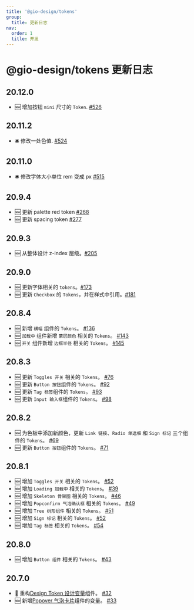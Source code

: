 ```yaml
---
title: '@gio-design/tokens'
group:
  title: 更新日志
nav:
  order: 1
  title: 开发
---
```


# @gio-design/tokens 更新日志

## 20.12.0

- 🆕 增加按钮 `mini` 尺寸的 `Token`. [#526](https://github.com/growingio/gio-design/pull/526)

## 20.11.2

- 🛎 修改一处色值. [#524](https://github.com/growingio/gio-design/pull/524)

## 20.11.0

- 🛎 修改字体大小单位 rem 变成 px [#515](https://github.com/growingio/gio-design/pull/515)

## 20.9.4

- 🆕 更新 palette red token [#268](https://github.com/growingio/gio-design/pull/268)
- 🆕 更新 spacing token [#277](https://github.com/growingio/gio-design/pull/277)

## 20.9.3

- 🆕 从整体设计 z-index 层级。[#205](https://github.com/growingio/gio-design/pull/205)

## 20.9.0

- 🆕 更新字体相关的 `tokens`。[#173](https://github.com/growingio/gio-design/pull/173)
- 🆕 更新 `Checkbox` 的 `Tokens`，并在样式中引用。[#181](https://github.com/growingio/gio-design/pull/181)

## 20.8.4

- 🆕 新增 `横幅` 组件的 `Tokens`。 [#136](https://github.com/growingio/gio-design/pull/136)
- 🆕 `加载中` 组件新增 `蒙层颜色` 相关的 `Tokens`。 [#143](https://github.com/growingio/gio-design/pull/143)
- 🆕 `开关` 组件新增 `边框半径` 相关的 `Tokens`。 [#145](https://github.com/growingio/gio-design/pull/145)

## 20.8.3

- 🆕 更新 `Toggles 开关` 相关的 `Tokens`。 [#76](https://github.com/growingio/gio-design/pull/76)
- 🆕 更新 `Button 按钮`组件的 `Tokens`。 [#92](https://github.com/growingio/gio-design/pull/92)
- 🆕 更新 `Tag 标签`组件的 `Tokens`。 [#93](https://github.com/growingio/gio-design/pull/93)
- 🆕 更新 `Input 输入框`组件的 `Tokens`。 [#98](https://github.com/growingio/gio-design/pull/98)

## 20.8.2

- 🆕 为色板中添加新颜色，更新 `Link 链接`、`Radio 单选框` 和 `Sign 标记` 三个组件的 `Tokens`。 [#69](https://github.com/growingio/gio-design/pull/69)
- 🆕 更新 `Button 按钮`组件的 `Tokens`。 [#71](https://github.com/growingio/gio-design/pull/71)

## 20.8.1

- 🆕 增加 `Toggles 开关` 相关的 `Tokens`。 [#52](https://github.com/growingio/gio-design/pull/52)
- 🆕 增加 `Loading 加载中` 相关的 `Tokens`。 [#39](https://github.com/growingio/gio-design/pull/39)
- 🆕 增加 `Skeleton 骨架图` 相关的 `Tokens`。 [#46](https://github.com/growingio/gio-design/pull/46)
- 🆕 增加 `Popconfirm 气泡确认框` 相关的 `Tokens`。 [#49](https://github.com/growingio/gio-design/pull/49)
- 🆕 增加 `Tree 树形组件` 相关的 `Tokens`。 [#51](https://github.com/growingio/gio-design/pull/51)
- 🆕 增加 `Sign 标记` 相关的 `Tokens`。 [#52](https://github.com/growingio/gio-design/pull/52)
- 🆕 增加 `Tag 标签` 相关的 `Tokens`。 [#54](https://github.com/growingio/gio-design/pull/54)

## 20.8.0

- 🆕 增加 `Button 组件` 相关的 `Tokens`。 [#43](https://github.com/growingio/gio-design/pull/43)

## 20.7.0

- 🧰 重构[Design Token 设计变量](/resources/tokens)组件。 [#32](https://github.com/growingio/gio-design/pull/32)
- 🆕 新增[Popover 气泡卡片](/components/functional/popover)组件的变量。 [#33](https://github.com/growingio/gio-design/pull/33)
